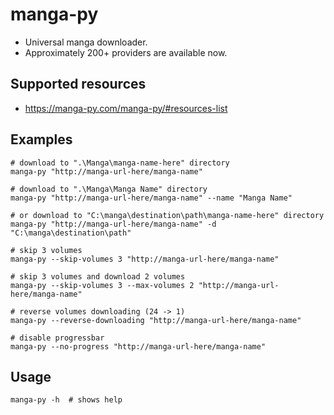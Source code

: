 # manga-py
* Universal manga downloader.
* Approximately 200+ providers are available now.

## Supported resources
* https://manga-py.com/manga-py/#resources-list

## Examples
```
# download to ".\Manga\manga-name-here" directory
manga-py "http://manga-url-here/manga-name"

# download to ".\Manga\Manga Name" directory
manga-py "http://manga-url-here/manga-name" --name "Manga Name"

# or download to "C:\manga\destination\path\manga-name-here" directory
manga-py "http://manga-url-here/manga-name" -d "C:\manga\destination\path"

# skip 3 volumes
manga-py --skip-volumes 3 "http://manga-url-here/manga-name"

# skip 3 volumes and download 2 volumes
manga-py --skip-volumes 3 --max-volumes 2 "http://manga-url-here/manga-name"

# reverse volumes downloading (24 -> 1)
manga-py --reverse-downloading "http://manga-url-here/manga-name"

# disable progressbar
manga-py --no-progress "http://manga-url-here/manga-name"
```

## Usage
```
manga-py -h  # shows help
```
